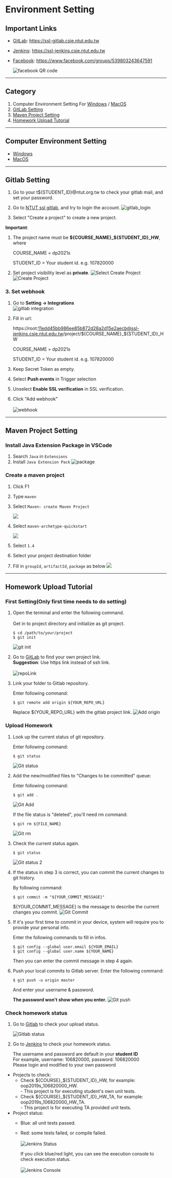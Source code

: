 # Environment Setting
## Important Links
* [GitLab](https://ssl-gitlab.csie.ntut.edu.tw): https://ssl-gitlab.csie.ntut.edu.tw

* [Jenkins](https://ssl-jenkins.csie.ntut.edu.tw): https://ssl-jenkins.csie.ntut.edu.tw

* [Facebook](https://www.facebook.com/groups/539803243647591): https://www.facebook.com/groups/539803243647591

  ![facebook QR code](./img/fb_qrcode.png)

---

## Category
1. Computer Environment Setting For [Windows](Environment_Windows.md) / [MacOS](Environment_MacOS.md)
1. [GitLab Setting](#gitlab-setting)
1. [Maven Project Setting](#maven-project-setting)
1. [Homework Upload Tutorial](#homework-upload-tutorial)

---

## Computer Environment Setting

- [Windows](Environment_Windows.md)
- [MacOS](Environment_MacOS.md)

---

## Gitlab Setting
1. Go to your t${STUDENT_ID}@ntut.org.tw to check your gitlab mail, and set your password.

1. Go to [NTUT ssl gitlab](https://ssl-gitlab.csie.ntut.edu.tw), and try to login the account.
![gitlab_login](./img/gitlab/gitlab_login.png)

1. Select "Create a project" to create a new project.

**Important**:
1. The project name must be **${COURSE_NAME}_${STUDENT_ID}_HW**, where

    COURSE_NAME = dp2021s

    STUDENT_ID  = Your student id. e.g. 107820000

1. Set project visibility level as **private**.
![Select Create Project](./img/gitlab/selectCreate.png)
![Create Project](./img/gitlab/createProject.png)

### 3. Set webhook

1. Go to **Setting -> Integrations**<br/>
![gitlab integration](./img/gitlab/gitlab_integration.png)

1. Fill in url: 
  
    https://root:11edd45bb986ee85b872d28a2d15e2aecb@ssl-jenkins.csie.ntut.edu.tw/project/${COURSE_NAME}_${STUDENT_ID}_HW

    COURSE_NAME = dp2021s
    
    STUDENT_ID  = Your student id. e.g. 107820000


1. Keep Secret Token as empty.

1. Select **Push events** in Trigger selection

1. Unselect **Enable SSL verification** in SSL verification.

1. Click "Add webhook"<br/><br/>
![webhook](./img/gitlab/webhookSetting.png)

---

## Maven Project Setting

### Install Java Extension Package in VSCode
1. Search `Java` in `Extensions`
1. Install `Java Extension Pack`
![package](./img/vscode/install_java_extension_package.jpg)

### Create a maven project
1. Click F1
1. Type `maven`
1. Select `Maven: create Maven Project`

    ![](./img/vscode/create_maven_project.jpg)

1. Select `maven-archetype-quickstart`


    ![](./img/vscode/maven_quickstart.jpg)

1. Select `1.4`
1. Select your project destination folder
1. Fill in `groupId`, `artifactId`, `package` as below
![](./img/vscode/maven_project_info.jpg)

---

## Homework Upload Tutorial

### First Setting(Only first time needs to do setting)
1. Open the terminal and enter the following command.<br/><br/>
Get in to project directory and initialize as git project.
    ```
    $ cd /path/to/your/project
    $ git init
    ```
    ![git init](./img/homework/gitInit.png)

1. Go to [GitLab](https://ssl-gitlab.csie.ntut.edu.tw) to find your own project link.<br/>
**Suggestion**: Use https link instead of ssh link.<br/><br/>
![repoLink](./img/homework/repoLink.jpg)

1. Link your folder to Gitlab repository.

    Enter following command:

    ```
    $ git remote add origin ${YOUR_REPO_URL}
    ```

    Replace ${YOUR_REPO_URL} with the gitlab project link.
    ![Add origin](./img/homework/AddOrigin.png)

### Upload Homework
1. Look up the current status of git repository.

    Enter following command:

    ```
    $ git status
    ```

    ![Git status](./img/homework/GitStatus.png)

1. Add the new/modified files to "Changes to be committed" queue:

    Enter following command:

    ```
    $ git add .
    ```

    ![Git Add](./img/homework/gitAdd.png)
    
    If the file status is "deleted", you'll need rm command:

    ```
    $ git rm ${FILE_NAME}
    ```

    ![Git rm](./img/homework/gitRm.png)

1. Check the current status again.

    ```
    $ git status
    ```

    ![Git status 2](./img/homework/GitStatus2.png)

1. If the status in step 3 is correct, you can commit the current changes to git history.

    By following command:

    ```
    $ git commit -m "${YOUR_COMMIT_MESSAGE}"
    ```

    ${YOUR_COMMIT_MESSAGE} is the message to describe the current changes you commit.
    ![Git Commit](./img/homework/gitCommit.png)

1. If it's your first time to commit in your device, system will require you to provide your personal info.

    Enter the following commands to fill in infos.

    ```
    $ git config --global user.email ${YOUR_EMAIL}
    $ git config --global user.name ${YOUR_NAME}
    ```

    Then you can enter the commit message in step 4 again.

1. Push your local commits to Gitlab server.
    Enter the following command:

    ```
    $ git push -u origin master
    ```

    And enter your username & password.

    **The password won't show when you enter.**
    ![Git push](./img/homework/gitPush.png)

### Check homework status
1. Go to [Gitlab](https://ssl-gitlab.csie.ntut.edu.tw) to check your upload status.

    ![Gitlab status](./img/homework/GitlabStatus.jpg)

1. Go to [Jenkins](https://ssl-jenkins.csie.ntut.edu.tw) to check your homework status.

    The username and password are default in your **student ID**<br/>
    For example, username: 106820000, password: 106820000<br/>
    Please login and modified to your own password

* Projects to check:
  * Check ${COURSE}_${STUDENT_ID}_HW, for example: oop2019s_106820000_HW.<br/>- This project is for executing student's own unit tests.
  * Check ${COURSE}_${STUDENT_ID}_HW_TA, for example: oop2019s_106820000_HW_TA.<br/>- This project is for executing TA provided unit tests.
* Project status:
  * Blue: all unit tests passed.
  * Red: some tests failed, or compile failed.<br/><br/>
![Jenkins Status](./img/homework/JenkinsStatus.png)

    If you click blue/red light, you can see the execution console to check execution status.<br/><br/>
    ![Jenkins Console](./img/homework/JenkinsConsole.png)
